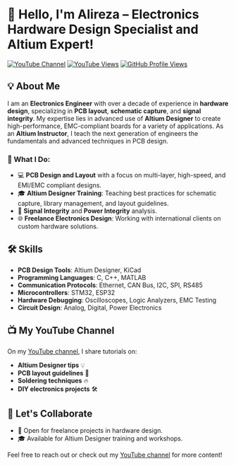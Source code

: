 # 👋 Hello, I'm Alireza – Electronics Hardware Design Specialist and Altium Expert! 

[![YouTube Channel](https://img.shields.io/youtube/channel/subscribers/UC-jJgBC9ehgVrvqAeVyyFCA?style=social)](https://www.youtube.com/channel/UC-jJgBC9ehgVrvqAeVyyFCA)
[![YouTube Views](https://img.shields.io/youtube/channel/views/UC-jJgBC9ehgVrvqAeVyyFCA?style=social)](https://www.youtube.com/channel/UC-jJgBC9ehgVrvqAeVyyFCA)
[![GitHub Profile Views](https://komarev.com/ghpvc/?username=your-github-username)](https://github.com/your-github-username)


## 💡 About Me
I am an **Electronics Engineer** with over a decade of experience in **hardware design**, specializing in **PCB layout**, **schematic capture**, and **signal integrity**. My expertise lies in advanced use of **Altium Designer** to create high-performance, EMC-compliant boards for a variety of applications. As an **Altium Instructor**, I teach the next generation of engineers the fundamentals and advanced techniques in PCB design.

### 🚀 What I Do:
- 💻 **PCB Design and Layout** with a focus on multi-layer, high-speed, and EMI/EMC compliant designs.
- 🎓 **Altium Designer Training**: Teaching best practices for schematic capture, library management, and layout guidelines.
- 📡 **Signal Integrity** and **Power Integrity** analysis.
- 🌐 **Freelance Electronics Design**: Working with international clients on custom hardware solutions.

## 🛠️ Skills
- **PCB Design Tools**: Altium Designer, KiCad
- **Programming Languages**: C, C++, MATLAB
- **Communication Protocols**: Ethernet, CAN Bus, I2C, SPI, RS485
- **Microcontrollers**: STM32, ESP32
- **Hardware Debugging**: Oscilloscopes, Logic Analyzers, EMC Testing
- **Circuit Design**: Analog, Digital, Power Electronics

## 📺 My YouTube Channel
On my [YouTube channel](https://www.youtube.com/channel/UC-jJgBC9ehgVrvqAeVyyFCA), I share tutorials on:
- **Altium Designer tips** 💡
- **PCB layout guidelines** 📏
- **Soldering techniques** 🔥
- **DIY electronics projects** 🛠️
  

## 🤝 Let's Collaborate
- 💼 Open for freelance projects in hardware design.
- 🎓 Available for Altium Designer training and workshops.

Feel free to reach out or check out my [YouTube channel](https://www.youtube.com/channel/UC-jJgBC9ehgVrvqAeVyyFCA) for more content!
